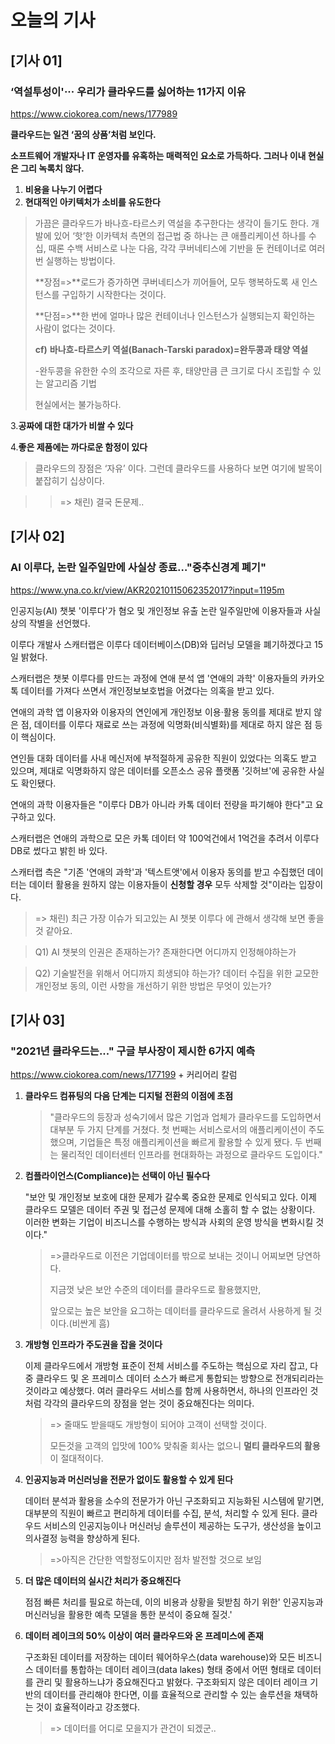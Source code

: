 # 오늘의 기사

## [기사 01]

### ‘역설투성이'··· 우리가 클라우드를 싫어하는 11가지 이유

https://www.ciokorea.com/news/177989

**클라우드는 일견 ‘꿈의 상품’처럼 보인다.**

**소프트웨어 개발자나 IT 운영자를 유혹하는 매력적인 요소로 가득하다. 그러나 이내 현실은 그리 녹록치 않다.**

1. **비용을 나누기 어렵다**
2. **현대적인 아키텍처가 소비를 유도한다**

> 가끔은 클라우드가 바나흐-타르스키 역설을 추구한다는 생각이 들기도 한다. 개발에 있어 ‘핫’한 이카텍처 측면의 접근법 중 하나는 큰 애플리케이션 하나를 수십, 때론 수백 서비스로 나눈 다음, 각각 쿠버네티스에 기반을 둔 컨테이너로 여러 번 실행하는 방법이다. 
>
> **장점=>**로드가 증가하면 쿠버네티스가 끼어들어, 모두 행복하도록 새 인스턴스를 구입하기 시작한다는 것이다.
>
> **단점=>**한 번에 얼마나 많은 컨테이너나 인스턴스가 실행되는지 확인하는 사람이 없다는 것이다. 
>
> **cf)** **바나흐-타르스키 역설(Banach-Tarski paradox)=완두콩과 태양 역설**
>
> -완두콩을 유한한 수의 조각으로 자른 후, 태양만큼 큰 크기로 다시 조립할 수 있는 알고리즘 기법
>
> 현실에서는 불가능하다.

3.**공짜에 대한 대가가 비쌀 수 있다**

4.**좋은 제품에는 까다로운 함정이 있다**

> 클라우드의 장점은 ‘자유’ 이다. 그런데 클라우드를 사용하다 보면 여기에 발목이 붙잡히기 십상이다.

> > => 채린) 결국 돈문제..

## [기사 02]

### AI 이루다, 논란 일주일만에 사실상 종료…"중추신경계 폐기"

https://www.yna.co.kr/view/AKR20210115062352017?input=1195m

인공지능(AI) 챗봇 '이루다'가 혐오 및 개인정보 유출 논란 일주일만에 이용자들과 사실상의 작별을 선언했다.

이루다 개발사 스캐터랩은 이루다 데이터베이스(DB)와 딥러닝 모델을 폐기하겠다고 15일 밝혔다.

스캐터랩은 챗봇 이루다를 만드는 과정에 연애 분석 앱 '연애의 과학' 이용자들의 카카오톡 데이터를 가져다 쓰면서 개인정보보호법을 어겼다는 의혹을 받고 있다.

연애의 과학 앱 이용자와 이용자의 연인에게 개인정보 이용·활용 동의를 제대로 받지 않은 점, 데이터를 이루다 재료로 쓰는 과정에 익명화(비식별화)를 제대로 하지 않은 점 등이 핵심이다.

연인들 대화 데이터를 사내 메신저에 부적절하게 공유한 직원이 있었다는 의혹도 받고 있으며, 제대로 익명화하지 않은 데이터를 오픈소스 공유 플랫폼 '깃허브'에 공유한 사실도 확인됐다.

연애의 과학 이용자들은 "이루다 DB가 아니라 카톡 데이터 전량을 파기해야 한다"고 요구하고 있다.

스캐터랩은 연애의 과학으로 모은 카톡 데이터 약 100억건에서 1억건을 추려서 이루다 DB로 썼다고 밝힌 바 있다.

스캐터랩 측은 "기존 '연애의 과학'과 '텍스트앳'에서 이용자 동의를 받고 수집했던 데이터는 데이터 활용을 원하지 않는 이용자들이 **신청할 경우** 모두 삭제할 것"이라는 입장이다.

> => 채린) 최근 가장 이슈가 되고있는 AI 챗봇 이루다 에 관해서 생각해 보면 좋을 것 같아요.

> Q1) AI  챗봇의 인권은 존재하는가?  존재한다면 어디까지 인정해야하는가

> Q2) 기술발전을 위해서 어디까지 희생되야 하는가? 데이터 수집을 위한 교모한 개인정보 동의, 이런 사항을 개선하기 위한 방법은 무엇이 있는가?



## [기사 03]



### "2021년 클라우드는..." 구글 부사장이 제시한 6가지 예측

https://www.ciokorea.com/news/177199 + 커리어리 칼럼

1. **클라우드 컴퓨팅의 다음 단계는 디지털 전환의 이점에 초점**

   > "클라우드의 등장과 성숙기에서 많은 기업과 업체가 클라우드를 도입하면서 대부분 두 가지 단계를 거쳤다. 첫 번째는 서비스로서의 애플리케이션이 주도했으며, 기업들은 특정 애플리케이션을 빠르게 활용할 수 있게 됐다. 두 번째는 물리적인 데이터센터 인프라를 현대화하는 과정으로 클라우드 도입이다."

2. **컴플라이언스(Compliance)는 선택이 아닌 필수다**

   "보안 및 개인정보 보호에 대한 문제가 갈수록 중요한 문제로 인식되고 있다. 이제 클라우드 모델은 데이터 주권 및 접근성 문제에 대해 소홀히 할 수 없는 상황이다. 이러한 변화는 기업이 비즈니스를 수행하는 방식과 사회의 운영 방식을 변화시킬 것이다."

   > =>클라우드로 이전은 기업데이터를 밖으로 보내는 것이니 어찌보면 당연하다.
   >
   > 지금껏 낮은 보안 수준의 데이터를 클라우드로 활용했지만,
   >
   > 앞으로는 높은 보안을 요그하는 데이터를 클라우드로 올려서 사용하게 될 것이다.(비싼게 흠)

3. **개방형 인프라가 주도권을 잡을 것이다**

   이제 클라우드에서 개방형 표준이 전체 서비스를 주도하는 핵심으로 자리 잡고, 다중 클라우드 및 온 프레미스 데이터 소스가 빠르게 통합되는 방향으로 전개되리라는 것이라고 예상했다. 여러 클라우드 서비스를 함께 사용하면서, 하나의 인프라인 것처럼 각각의 클라우드의 장점을 얻는 것이 중요해진다는 의미다.

   > => 줄때도 받을때도 개방형이 되어야 고객이 선택할 것이다.
   >
   > 모든것을 고객의 입맛에 100% 맞춰줄 회사는 없으니 **멀티 클라우드의 활용**이 절대적이다.

4. **인공지능과 머신러닝을 전문가 없이도 활용할 수 있게 된다**

   데이터 분석과 활용을 소수의 전문가가 아닌 구조화되고 지능화된 시스템에 맡기면, 대부분의 직원이 빠르고 편리하게 데이터를 수집, 분석, 처리할 수 있게 된다. 클라우드 서비스의 인공지능이나 머신러닝 솔루션이 제공하는 도구가, 생산성을 높이고 의사결정 능력을 향상하게 된다.

   > =>아직은 간단한 역할정도이지만 점차 발전할 것으로 보임

5. **더 많은 데이터의 실시간 처리가 중요해진다**

    점점 빠른 처리를 필요로 하는데, 이의 비용과 상황을 뒷받침 하기 위한' 인공지능과  머신러닝을 활용한 예측 모델을 통한 분석이 중요해 질것.'

6. **데이터 레이크의 50% 이상이 여러 클라우드와 온 프레미스에 존재**

   구조화된 데이터를 저장하는 데이터 웨어하우스(data warehouse)와 모든 비즈니스 데이터를 통합하는 데이터 레이크(data lakes) 형태 중에서 어떤 형태로 데이터를 관리 및 활용하느냐가 중요해진다고 밝혔다. 구조화되지 않은 데이터 레이크 기반의 데이터를 관리해야 한다면, 이를 효율적으로 관리할 수 있는 솔루션을 채택하는 것이 효율적이라고 강조했다. 

   > => 데이터를 어디로 모을지가 관건이 되겠군..